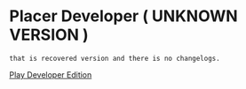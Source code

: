 # Placer Developer ( UNKNOWN VERSION )
`that is recovered version and there is no changelogs.`

[Play Developer Edition](play.html)
